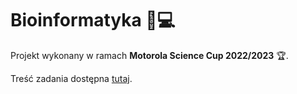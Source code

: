 # Bioinformatyka 🧬💻
Projekt wykonany w ramach **Motorola Science Cup 2022/2023** 🏆.

Treść zadania dostępna [tutaj](https://science-cup.pl/wp-content/uploads/2022/11/MSC3_2022_Bioinformatyka.pdf).